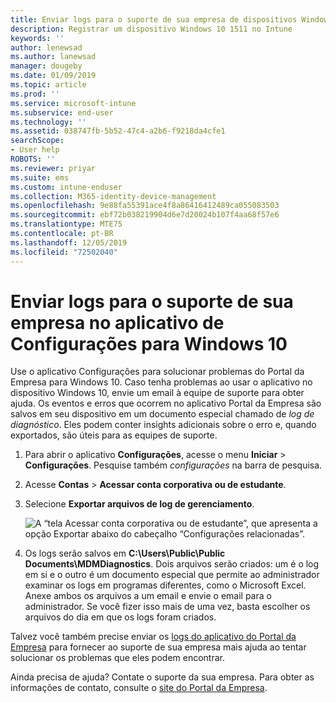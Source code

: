 ```yaml
---
title: Enviar logs para o suporte de sua empresa de dispositivos Windows 10 | Microsoft Docs
description: Registrar um dispositivo Windows 10 1511 no Intune
keywords: ''
author: lenewsad
ms.author: lanewsad
manager: dougeby
ms.date: 01/09/2019
ms.topic: article
ms.prod: ''
ms.service: microsoft-intune
ms.subservice: end-user
ms.technology: ''
ms.assetid: 038747fb-5b52-47c4-a2b6-f9218da4cfe1
searchScope:
- User help
ROBOTS: ''
ms.reviewer: priyar
ms.suite: ems
ms.custom: intune-enduser
ms.collection: M365-identity-device-management
ms.openlocfilehash: 9e88fa55391ace4f8a86416412489ca055083503
ms.sourcegitcommit: ebf72b038219904d6e7d20024b107f4aa68f57e6
ms.translationtype: MTE75
ms.contentlocale: pt-BR
ms.lasthandoff: 12/05/2019
ms.locfileid: "72502040"
---
```

# <a name="send-logs-to-your-company-support-from-the-settings-app-for-windows-10"></a>Enviar logs para o suporte de sua empresa no aplicativo de Configurações para Windows 10

Use o aplicativo Configurações para solucionar problemas do Portal da Empresa para Windows 10. Caso tenha problemas ao usar o aplicativo no dispositivo Windows 10, envie um email à equipe de suporte para obter ajuda. Os eventos e erros que ocorrem no aplicativo Portal da Empresa são salvos em seu dispositivo em um documento especial chamado de _log de diagnóstico_. Eles podem conter insights adicionais sobre o erro e, quando exportados, são úteis para as equipes de suporte.

1. Para abrir o aplicativo **Configurações**, acesse o menu **Iniciar** > **Configurações**. Pesquise também *configurações* na barra de pesquisa.
2. Acesse **Contas** > **Acessar conta corporativa ou de estudante**.
3. Selecione **Exportar arquivos de log de gerenciamento**.

   ![A “tela Acessar conta corporativa ou de estudante”, que apresenta a opção Exportar abaixo do cabeçalho “Configurações relacionadas”.](./media/w10-export-logs.png)

4. Os logs serão salvos em **C:\Users\Public\Public Documents\MDMDiagnostics**. Dois arquivos serão criados: um é o log em si e o outro é um documento especial que permite ao administrador examinar os logs em programas diferentes, como o Microsoft Excel. Anexe ambos os arquivos a um email e envie o email para o administrador. Se você fizer isso mais de uma vez, basta escolher os arquivos do dia em que os logs foram criados. 

Talvez você também precise enviar os [logs do aplicativo do Portal da Empresa](send-logs-to-your-it-admin-cp-windows.md) para fornecer ao suporte de sua empresa mais ajuda ao tentar solucionar os problemas que eles podem encontrar. 

Ainda precisa de ajuda? Contate o suporte da sua empresa. Para obter as informações de contato, consulte o [site do Portal da Empresa](https://go.microsoft.com/fwlink/?linkid=2010980).
